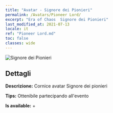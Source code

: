 ```yaml
---
title: "Avatar - Signore dei Pionieri"
permalink: /Avatars/Pioneer Lord/
excerpt: "Era of Chaos  Signore dei Pionieri"
last_modified_at: 2021-07-13
locale: it
ref: "Pioneer Lord.md"
toc: false
classes: wide
---
```

 ![Signore dei Pionieri](/images/a/avatarFrame_33.png)

## Dettagli

 **Descrizione:** Cornice avatar Signore dei pionieri 

 **Tips:** Ottenibile partecipando all'evento 

 **Is available:**  + 

